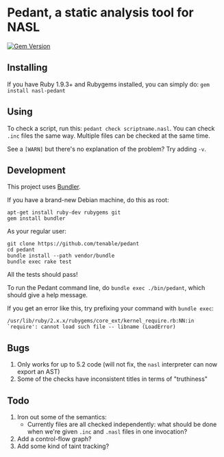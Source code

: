 Pedant, a static analysis tool for NASL
=======================================

[![Gem Version](http://img.shields.io/gem/v/nasl-pedant.svg?style=flat-square)](https://rubygems.org/gems/nasl-pedant)


Installing
----------
If you have Ruby 1.9.3+ and Rubygems installed, you can simply do:
`gem install nasl-pedant`

Using
-----
To check a script, run this: `pedant check scriptname.nasl`.  You can check
`.inc` files the same way. Multiple files can be checked at the same time.

See a `[WARN]` but there's no explanation of the problem? Try adding `-v`.

Development
-----------

This project uses [Bundler](http://bundler.io/).

If you have a brand-new Debian machine, do this as root:

    apt-get install ruby-dev rubygems git
    gem install bundler

As your regular user:

    git clone https://github.com/tenable/pedant
    cd pedant
    bundle install --path vendor/bundle
    bundle exec rake test

All the tests should pass!

To run the Pedant command line, do `bundle exec ./bin/pedant`, which should give
a help message.

If you get an error like this, try prefixing your command with `bundle exec`:

    /usr/lib/ruby/2.x.x/rubygems/core_ext/kernel_require.rb:NN:in `require': cannot load such file -- libname (LoadError)

Bugs
----

1. Only works for up to 5.2 code (will not fix, the `nasl`
   interpreter can now export an AST)
1. Some of the checks have inconsistent titles in terms of "truthiness"

Todo
----

1. Iron out some of the semantics:
   - Currently files are all checked independently: what should be done when
     we're given `.inc` and `.nasl` files in one invocation?
1. Add a control-flow graph?
1. Add some kind of taint tracking?
